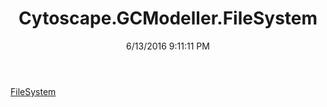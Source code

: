 ﻿---
title: Cytoscape.GCModeller.FileSystem
date: 6/13/2016 9:11:11 PM
---

[FileSystem](T-Cytoscape.GCModeller.FileSystem.FileSystem.html)
